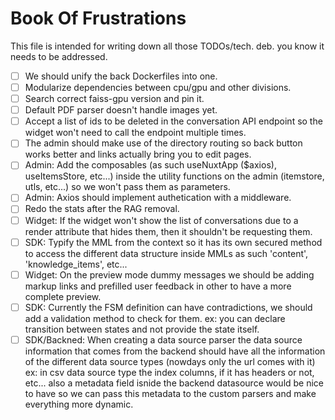 # Book Of Frustrations

This file is intended for writing down all those TODOs/tech. deb. you know it needs to be addressed.

- [ ] We should unify the back Dockerfiles into one.
- [ ] Modularize dependencies between cpu/gpu and other divisions.
- [ ] Search correct faiss-gpu version and pin it.
- [ ] Default PDF parser doesn't handle images yet.
- [ ] Accept a list of ids to be deleted in the conversation API endpoint so the widget won't need to call the endpoint multiple times.
- [ ] The admin should make use of the directory routing so back button works better and links actually bring you to edit pages.
- [ ] Admin: Add the composables (as such useNuxtApp ($axios), useItemsStore, etc...) inside the utility functions on the admin (itemstore, utls, etc...) so we won't pass them as parameters.
- [ ] Admin: Axios should implement authetication with a middleware.
- [ ] Redo the stats after the RAG removal.
- [ ] Widget: If the widget won't show the list of conversations due to a render attribute that hides them, then it shouldn't be requesting them.
- [ ] SDK: Typify the MML from the context so it has its own secured method to access the different data structure inside MMLs as such 'content', 'knowledge_items', etc...
- [ ] Widget: On the preview mode dummy messages we should be adding markup links and prefilled user feedback in other to have a more complete preview.
- [ ] SDK: Currently the FSM definition can have contradictions, we should add a validation method to check for them. ex: you can declare transition between states and not provide the state itself.
- [ ] SDK/Backned: When creating a data source parser the data source information that comes from the backend should have all the information of the different data source types (nowdays only the url comes with it) ex: in csv data source type the index columns, if it has headers or not, etc... also a metadata field isnide the backend datasource would be nice to have so we can pass this metadata to the custom parsers and make everything more dynamic.

